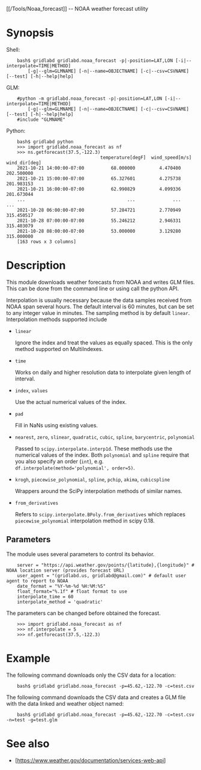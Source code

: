 [[/Tools/Noaa_forecast]] -- NOAA weather forecast utility

# Synopsis

Shell:

~~~
    bash$ gridlabd gridlabd.noaa_forecast -p|-position=LAT,LON [-i|--interpolate=TIME|METHOD]
        [-g|--glm=GLMNAME] [-n|--name=OBJECTNAME] [-c|--csv=CSVNAME] [--test] [-h|--help|help]
~~~

GLM:

~~~
    #python -m gridlabd.noaa_forecast -p|-position=LAT,LON [-i|--interpolate=TIME|METHOD]
        [-g|--glm=GLMNAME] [-n|--name=OBJECTNAME] [-c|--csv=CSVNAME] [--test] [-h|--help|help]
    #include "GLMNAME"
~~~

Python:

~~~
    bash$ gridlabd python
    >>> import gridlabd.noaa_forecast as nf
    >>> ns.getforecast(37.5,-122.3)
                                   temperature[degF]  wind_speed[m/s]  wind_dir[deg]
    2021-10-21 14:00:00-07:00          68.000000         4.470400     202.500000
    2021-10-21 15:00:00-07:00          65.327601         4.275738     201.983153
    2021-10-21 16:00:00-07:00          62.990829         4.099336     201.673044
    ...                                      ...              ...            ...
    2021-10-28 06:00:00-07:00          57.284721         2.770949     315.450517
    2021-10-28 07:00:00-07:00          55.246212         2.946331     315.403079
    2021-10-28 08:00:00-07:00          53.000000         3.129280     315.000000
    [163 rows x 3 columns]
~~~

# Description

This module downloads weather forecasts from NOAA and writes GLM files.  This can be done from
the command line or using call the python API.

Interpolation is usually necessary because the data samples received from NOAA span several hours.
The default interval is 60 minutes, but can be set to any integer value in minutes. The sampling
method is by default `linear`.  Interpolation methods supported include 

  - `linear`

    Ignore the index and treat the values as equally spaced. This is the only method 
    supported on MultiIndexes.

  - `time`

    Works on daily and higher resolution data to interpolate given length of interval.

  - `index`, `values`

    Use the actual numerical values of the index.

  - `pad`

    Fill in NaNs using existing values.

  - `nearest`, `zero`, `slinear`, `quadratic`, `cubic`, `spline`, `barycentric`, `polynomial`

    Passed to `scipy.interpolate.interp1d`. These methods use the numerical values of the index. 
    Both `polynomial` and `spline` require that you also specify an order (`int`), e.g. 
    `df.interpolate(method='polynomial', order=5)`.

  - `krogh`, `piecewise_polynomial`, `spline`, `pchip`, `akima`, `cubicspline`

    Wrappers around the SciPy interpolation methods of similar names.

  - `from_derivatives`

    Refers to `scipy.interpolate.BPoly.from_derivatives` which replaces `piecewise_polynomial` 
    interpolation method in scipy 0.18.

## Parameters

The module uses several parameters to control its behavior. 

~~~
    server = "https://api.weather.gov/points/{latitude},{longitude}" # NOAA location server (provides forecast URL)
    user_agent = "(gridlabd.us, gridlabd@gmail.com)" # default user agent to report to NOAA
    date_format = "%Y-%m-%d %H:%M:%S"
    float_format="%.1f" # float format to use 
    interpolate_time = 60
    interpolate_method = 'quadratic'
~~~

The parameters can be changed before obtained the forecast.

~~~
    >>> import gridlabd.noaa_forecast as nf
    >>> nf.interpolate = 5
    >>> nf.getforecast(37.5,-122.3)
~~~

# Example

The following command downloads only the CSV data for a location:

~~~
    bash$ gridlabd gridlabd.noaa_forecast -p=45.62,-122.70 -c=test.csv
~~~

The following command downloads the CSV data and creates a GLM file with the data linked and weather object named:

~~~
    bash$ gridlabd gridlabd.noaa_forecast -p=45.62,-122.70 -c=test.csv -n=test -g=test.glm
~~~

# See also

* [https://www.weather.gov/documentation/services-web-api]

